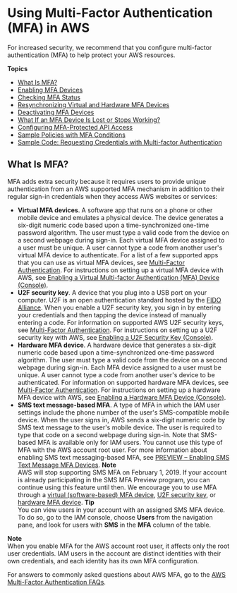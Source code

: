 # Using Multi\-Factor Authentication \(MFA\) in AWS<a name="id_credentials_mfa"></a>

For increased security, we recommend that you configure multi\-factor authentication \(MFA\) to help protect your AWS resources\.

**Topics**
+ [What Is MFA?](#id_credentials_mfa-what-is-mfa)
+ [Enabling MFA Devices](id_credentials_mfa_enable.md)
+ [Checking MFA Status](id_credentials_mfa_checking-status.md)
+ [Resynchronizing Virtual and Hardware MFA Devices](id_credentials_mfa_sync.md)
+ [Deactivating MFA Devices](id_credentials_mfa_disable.md)
+ [What If an MFA Device Is Lost or Stops Working?](id_credentials_mfa_lost-or-broken.md)
+ [Configuring MFA\-Protected API Access](id_credentials_mfa_configure-api-require.md)
+ [Sample Policies with MFA Conditions](id_credentials_mfa_sample-policies.md)
+ [Sample Code: Requesting Credentials with Multi\-factor Authentication](id_credentials_mfa_sample-code.md)

## What Is MFA?<a name="id_credentials_mfa-what-is-mfa"></a>

MFA adds extra security because it requires users to provide unique authentication from an AWS supported MFA mechanism in addition to their regular sign\-in credentials when they access AWS websites or services: 
+ **Virtual MFA devices**\. A software app that runs on a phone or other mobile device and emulates a physical device\. The device generates a six\-digit numeric code based upon a time\-synchronized one\-time password algorithm\. The user must type a valid code from the device on a second webpage during sign\-in\. Each virtual MFA device assigned to a user must be unique\. A user cannot type a code from another user's virtual MFA device to authenticate\. For a list of a few supported apps that you can use as virtual MFA devices, see [Multi\-Factor Authentication](http://aws.amazon.com/iam/details/mfa/)\. For instructions on setting up a virtual MFA device with AWS, see [Enabling a Virtual Multi\-factor Authentication \(MFA\) Device \(Console\)](id_credentials_mfa_enable_virtual.md)\.
+ **U2F security key**\. A device that you plug into a USB port on your computer\. U2F is an open authentication standard hosted by the [FIDO Alliance](https://fidoalliance.org)\. When you enable a U2F security key, you sign in by entering your credentials and then tapping the device instead of manually entering a code\. For information on supported AWS U2F security keys, see [Multi\-Factor Authentication](http://aws.amazon.com/iam/details/mfa/)\. For instructions on setting up a U2F security key with AWS, see [Enabling a U2F Security Key \(Console\)](id_credentials_mfa_enable_u2f.md)\. 
+ **Hardware MFA device**\. A hardware device that generates a six\-digit numeric code based upon a time\-synchronized one\-time password algorithm\. The user must type a valid code from the device on a second webpage during sign\-in\. Each MFA device assigned to a user must be unique\. A user cannot type a code from another user's device to be authenticated\. For information on supported hardware MFA devices, see [Multi\-Factor Authentication](http://aws.amazon.com/iam/details/mfa/)\. For instructions on setting up a hardware MFA device with AWS, see [Enabling a Hardware MFA Device \(Console\)](id_credentials_mfa_enable_physical.md)\.
+ **SMS text message\-based MFA**\. A type of MFA in which the IAM user settings include the phone number of the user's SMS\-compatible mobile device\. When the user signs in, AWS sends a six\-digit numeric code by SMS text message to the user's mobile device\. The user is required to type that code on a second webpage during sign\-in\. Note that SMS\-based MFA is available only for IAM users\. You cannot use this type of MFA with the AWS account root user\. For more information about enabling SMS text messaging\-based MFA, see [PREVIEW – Enabling SMS Text Message MFA Devices](id_credentials_mfa_enable_sms.md)\.
**Note**  
AWS will stop supporting SMS MFA on February 1, 2019\. If your account is already participating in the SMS MFA Preview program, you can continue using this feature until then\. We encourage you to use MFA through a [virtual \(software\-based\) MFA device](id_credentials_mfa_enable_virtual.md), [U2F security key](id_credentials_mfa_enable_u2f.md), or [hardware MFA device](id_credentials_mfa_enable_physical.md)\.
**Tip**  
You can view users in your account with an assigned SMS MFA device\. To do so, go to the IAM console, choose **Users** from the navigation pane, and look for users with **SMS** in the **MFA** column of the table\.

**Note**  
When you enable MFA for the AWS account root user, it affects only the root user credentials\. IAM users in the account are distinct identities with their own credentials, and each identity has its own MFA configuration\.

For answers to commonly asked questions about AWS MFA, go to the [AWS Multi\-Factor Authentication FAQs](http://aws.amazon.com/iam/faqs/#MFA_FAQs)\. 